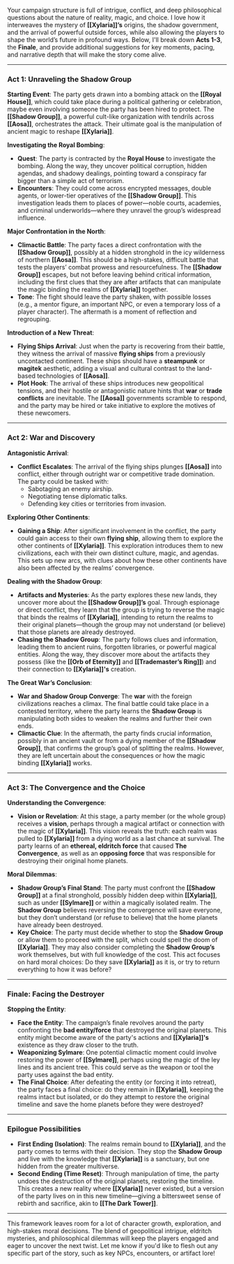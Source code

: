 Your campaign structure is full of intrigue, conflict, and deep philosophical questions about the nature of reality, magic, and choice. I love how it interweaves the mystery of **[[Xylaria]]’s** origins, the shadow government, and the arrival of powerful outside forces, while also allowing the players to shape the world’s future in profound ways. Below, I'll break down **Acts 1-3**, the **Finale**, and provide additional suggestions for key moments, pacing, and narrative depth that will make the story come alive.

---

### **Act 1: Unraveling the Shadow Group**

**Starting Event**: The party gets drawn into a bombing attack on the **[[Royal House]]**, which could take place during a political gathering or celebration, maybe even involving someone the party has been hired to protect. The **[[Shadow Group]]**, a powerful cult-like organization with tendrils across **[[Aosa]]**, orchestrates the attack. Their ultimate goal is the manipulation of ancient magic to reshape **[[Xylaria]]**. 

**Investigating the Royal Bombing**:
- **Quest**: The party is contracted by the **Royal House** to investigate the bombing. Along the way, they uncover political corruption, hidden agendas, and shadowy dealings, pointing toward a conspiracy far bigger than a simple act of terrorism.
- **Encounters**: They could come across encrypted messages, double agents, or lower-tier operatives of the **[[Shadow Group]]**. This investigation leads them to places of power—noble courts, academies, and criminal underworlds—where they unravel the group’s widespread influence.

**Major Confrontation in the North**:
- **Climactic Battle**: The party faces a direct confrontation with the **[[Shadow Group]]**, possibly at a hidden stronghold in the icy wilderness of northern **[[Aosa]]**. This should be a high-stakes, difficult battle that tests the players’ combat prowess and resourcefulness. The **[[Shadow Group]]** escapes, but not before leaving behind critical information, including the first clues that they are after artifacts that can manipulate the magic binding the realms of **[[Xylaria]]** together.
- **Tone**: The fight should leave the party shaken, with possible losses (e.g., a mentor figure, an important NPC, or even a temporary loss of a player character). The aftermath is a moment of reflection and regrouping.

**Introduction of a New Threat**:  
- **Flying Ships Arrival**: Just when the party is recovering from their battle, they witness the arrival of massive **flying ships** from a previously uncontacted continent. These ships should have a **steampunk** or **magitek** aesthetic, adding a visual and cultural contrast to the land-based technologies of **[[Aosa]]**.
- **Plot Hook**: The arrival of these ships introduces new geopolitical tensions, and their hostile or antagonistic nature hints that **war** or **trade conflicts** are inevitable. The **[[Aosa]]** governments scramble to respond, and the party may be hired or take initiative to explore the motives of these newcomers.

---

### **Act 2: War and Discovery**

**Antagonistic Arrival**:
- **Conflict Escalates**: The arrival of the flying ships plunges **[[Aosa]]** into conflict, either through outright war or competitive trade domination. The party could be tasked with:
  - Sabotaging an enemy airship.
  - Negotiating tense diplomatic talks.
  - Defending key cities or territories from invasion.

**Exploring Other Continents**:
- **Gaining a Ship**: After significant involvement in the conflict, the party could gain access to their own **flying ship**, allowing them to explore the other continents of **[[Xylaria]]**. This exploration introduces them to new civilizations, each with their own distinct culture, magic, and agendas. This sets up new arcs, with clues about how these other continents have also been affected by the realms’ convergence.
  
**Dealing with the Shadow Group**:
- **Artifacts and Mysteries**: As the party explores these new lands, they uncover more about the **[[Shadow Group]]’s** goal. Through espionage or direct conflict, they learn that the group is trying to reverse the magic that binds the realms of **[[Xylaria]]**, intending to return the realms to their original planets—though the group may not understand (or believe) that those planets are already destroyed.
- **Chasing the Shadow Group**: The party follows clues and information, leading them to ancient ruins, forgotten libraries, or powerful magical entities. Along the way, they discover more about the artifacts they possess (like the **[[Orb of Eternity]]** and **[[Trademaster’s Ring]]**) and their connection to **[[Xylaria]]'s** creation.

**The Great War’s Conclusion**:
- **War and Shadow Group Converge**: The **war** with the foreign civilizations reaches a climax. The final battle could take place in a contested territory, where the party learns the **Shadow Group** is manipulating both sides to weaken the realms and further their own ends.
- **Climactic Clue**: In the aftermath, the party finds crucial information, possibly in an ancient vault or from a dying member of the **[[Shadow Group]]**, that confirms the group’s goal of splitting the realms. However, they are left uncertain about the consequences or how the magic binding **[[Xylaria]]** works.

---

### **Act 3: The Convergence and the Choice**

**Understanding the Convergence**:
- **Vision or Revelation**: At this stage, a party member (or the whole group) receives a **vision**, perhaps through a magical artifact or connection with the magic of **[[Xylaria]]**. This vision reveals the truth: each realm was pulled to **[[Xylaria]]** from a dying world as a last chance at survival. The party learns of an **ethereal, eldritch force** that caused **The Convergence**, as well as an **opposing force** that was responsible for destroying their original home planets.
  
**Moral Dilemmas**:
- **Shadow Group’s Final Stand**: The party must confront the **[[Shadow Group]]** at a final stronghold, possibly hidden deep within **[[Xylaria]]**, such as under **[[Sylmare]]** or within a magically isolated realm. The **Shadow Group** believes reversing the convergence will save everyone, but they don’t understand (or refuse to believe) that the home planets have already been destroyed.
- **Key Choice**: The party must decide whether to stop the **Shadow Group** or allow them to proceed with the split, which could spell the doom of **[[Xylaria]]**. They may also consider completing the **Shadow Group’s** work themselves, but with full knowledge of the cost. This act focuses on hard moral choices: Do they save **[[Xylaria]]** as it is, or try to return everything to how it was before?

---

### **Finale: Facing the Destroyer**

**Stopping the Entity**:
- **Face the Entity**: The campaign’s finale revolves around the party confronting the **bad entity/force** that destroyed the original planets. This entity might become aware of the party's actions and **[[Xylaria]]'s** existence as they draw closer to the truth.
- **Weaponizing Sylmare**: One potential climactic moment could involve restoring the power of **[[Sylmare]]**, perhaps using the magic of the ley lines and its ancient tree. This could serve as the weapon or tool the party uses against the bad entity.
- **The Final Choice**: After defeating the entity (or forcing it into retreat), the party faces a final choice: do they remain in **[[Xylaria]]**, keeping the realms intact but isolated, or do they attempt to restore the original timeline and save the home planets before they were destroyed?

---

### **Epilogue Possibilities**

- **First Ending (Isolation)**: The realms remain bound to **[[Xylaria]]**, and the party comes to terms with their decision. They stop the **Shadow Group** and live with the knowledge that **[[Xylaria]]** is a sanctuary, but one hidden from the greater multiverse.
- **Second Ending (Time Reset)**: Through manipulation of time, the party undoes the destruction of the original planets, restoring the timeline. This creates a new reality where **[[Xylaria]]** never existed, but a version of the party lives on in this new timeline—giving a bittersweet sense of rebirth and sacrifice, akin to **[[The Dark Tower]]**.
  
---

This framework leaves room for a lot of character growth, exploration, and high-stakes moral decisions. The blend of geopolitical intrigue, eldritch mysteries, and philosophical dilemmas will keep the players engaged and eager to uncover the next twist. Let me know if you'd like to flesh out any specific part of the story, such as key NPCs, encounters, or artifact lore!
